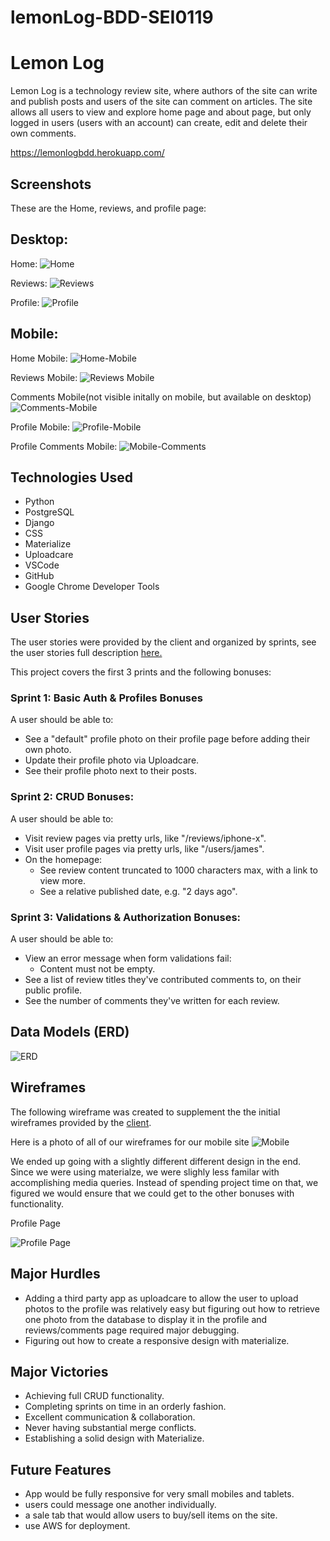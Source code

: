 # lemonLog-BDD-SEI0119
# Lemon Log

Lemon Log is a technology review site, where authors of the site can write and publish posts and users of the site can comment on articles. The site allows all users to view and explore home page and about page, but only logged in users (users with an account) can create, edit and delete their own comments.

https://lemonlogbdd.herokuapp.com/

## Screenshots

These are the Home, reviews, and profile page:
## Desktop:
Home:
![Home](https://trello-attachments.s3.amazonaws.com/604bece49321c17546f3777b/6057fb6ffdf8a4459dac342f/495c932284c780b12fa0cfb3ed0145f6/Screen_Shot_2021-03-21_at_7.07.50_PM.png)

Reviews:
![Reviews](https://trello-attachments.s3.amazonaws.com/604bece49321c17546f3777b/6057fb6ffdf8a4459dac342f/db8d586e476d0d41ec40e6eba35a1cd2/Screen_Shot_2021-03-21_at_7.12.06_PM.png)

Profile:
![Profile](https://trello-attachments.s3.amazonaws.com/604bece49321c17546f3777b/6057fb6ffdf8a4459dac342f/f0359bd248a21f3dbbc8e703bb883308/Screen_Shot_2021-03-21_at_7.50.16_PM.png)

## Mobile:

Home Mobile:
![Home-Mobile](https://trello-attachments.s3.amazonaws.com/6057fb6ffdf8a4459dac342f/752x1628/e6e3f282fe3c6405f36390cf3a23610d/Screen_Shot_2021-03-21_at_7.38.14_PM.png)

Reviews Mobile:
![Reviews Mobile](https://trello-attachments.s3.amazonaws.com/6057fb6ffdf8a4459dac342f/752x1628/6af009bda70238976b387830139f29e5/Screen_Shot_2021-03-21_at_7.41.05_PM.png)

Comments Mobile(not visible initally on mobile, but available on desktop)
![Comments-Mobile](https://trello-attachments.s3.amazonaws.com/6057fb6ffdf8a4459dac342f/752x1632/62097249965f7440fe144f8a436e16d3/Screen_Shot_2021-03-21_at_7.41.31_PM.png)

Profile Mobile:
![Profile-Mobile](https://trello-attachments.s3.amazonaws.com/6057fb6ffdf8a4459dac342f/756x1628/a4f400dc5eaab4a13f7a5588691a67b1/Screen_Shot_2021-03-21_at_7.39.03_PM.png)

Profile Comments Mobile:
![Mobile-Comments](https://trello-attachments.s3.amazonaws.com/6057fb6ffdf8a4459dac342f/750x1624/f0f8efc2d51981f9094e57f332834841/Screen_Shot_2021-03-21_at_7.53.10_PM.png)

## Technologies Used
- Python
- PostgreSQL
- Django
- CSS
- Materialize
- Uploadcare
- VSCode
- GitHub
- Google Chrome Developer Tools

## User Stories
The user stories were provided by the client and organized by sprints, see the user stories full description [here.](https://git.generalassemb.ly/wc-sei-0119/project-3-django-client-project/blob/master/user-stories-tech-review.md)

This project covers the first 3 prints and the following bonuses:

### Sprint 1: Basic Auth & Profiles Bonuses
A user should be able to:
- See a "default" profile photo on their profile page before adding their own photo.
- Update their profile photo via Uploadcare.
- See their profile photo next to their posts.

### Sprint 2: CRUD Bonuses:
A user should be able to:
- Visit review pages via pretty urls, like "/reviews/iphone-x".
- Visit user profile pages via pretty urls, like "/users/james".
- On the homepage: 
    - See review content truncated to 1000 characters max, with a link to view more.
    - See a relative published date, e.g. "2 days ago".
    
### Sprint 3: Validations & Authorization Bonuses:
A user should be able to:
- View an error message when form validations fail:
    - Content must not be empty.
- See a list of review titles they've contributed comments to, on their public profile.
- See the number of comments they've written for each review.

## Data Models (ERD)
![ERD](https://trello-attachments.s3.amazonaws.com/604fce17ff74031564d6dc8a/933x703/17449f828e34d113e4ed59d6ac47be8c/Screenshot_from_2021-03-15_14-13-40.png)

## Wireframes
The following wireframe was created to supplement the the initial wireframes provided by the [client](https://git.generalassemb.ly/wc-sei-0119/project-3-django-client-project/tree/master/tech-review-wrieframes). 

Here is a photo of all of our wireframes for our mobile site ![Mobile](https://trello-attachments.s3.amazonaws.com/604bece49321c17546f3777b/604eacc2f1ce031c5101d081/f960ea00272fd2c8daf4acd07153054d/Screen_Shot_2021-03-21_at_4.02.17_PM.png)

We ended up going with a slightly different different design in the end. Since we were using materialze, we were slighly less familar with accomplishing media queries. Instead of spending project time on that, we figured we would ensure that we could get to the other bonuses with functionality. 

Profile Page

![Profile Page](https://trello-attachments.s3.amazonaws.com/604eacc2f1ce031c5101d081/1060x715/4cca0a1e8653815863c931cd2b1e1123/Profile_V2.png)

## Major Hurdles
- Adding a third party app as uploadcare to allow the user to upload photos to the profile was relatively easy but figuring out how to retrieve one photo from the database to display it in the profile and reviews/comments page required major debugging. 
- Figuring out how to create a responsive design with materialize.

## Major Victories
- Achieving full CRUD functionality.
- Completing sprints on time in an orderly fashion.
- Excellent communication & collaboration.
- Never having substantial merge conflicts.
- Establishing a solid design with Materialize.

## Future Features
- App would be fully responsive for very small mobiles and tablets. 
- users could message one another individually.
- a sale tab that would allow users to buy/sell items on the site.
- use AWS for deployment.

